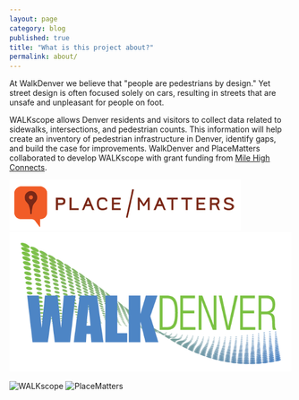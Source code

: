 ```yaml
---
layout: page
category: blog
published: true
title: "What is this project about?"
permalink: about/
---
```


At WalkDenver we believe that "people are pedestrians by design." Yet
street design is often focused solely on cars, resulting in streets that
are unsafe and unpleasant for people on foot.

WALKscope allows Denver residents and visitors to collect data related
to sidewalks, intersections, and pedestrian counts. This information will
help create an inventory of pedestrian infrastructure in Denver, identify
gaps, and build the case for improvements. WalkDenver and PlaceMatters
collaborated to develop WALKscope with grant funding from
[Mile High Connects](http://www.milehighconnects.org).


![placematters.png](/media/placematters.png)
![walkscope-alt.png](/media/walkscope-alt.png)

<img src="img/walkscope-alt.png" height="60" alt="WALKscope">
<img src="img/placematters.png" height="60" alt="PlaceMatters">